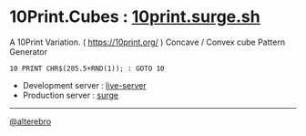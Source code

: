 # 10Print.Cubes : [10print.surge.sh](http://10print.surge.sh/)

A 10Print Variation. ( https://10print.org/ ) Concave / Convex cube Pattern Generator


```
10 PRINT CHR$(205.5+RND(1)); : GOTO 10
```

- Development server : [live-server](https://www.npmjs.com/package/live-server)
- Production server : [surge](https://surge.sh/)

---

[@alterebro](https://www.twitter.com/alterebro)
